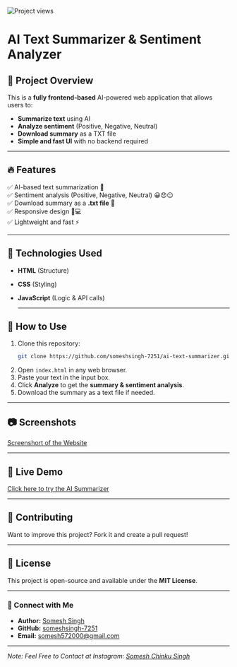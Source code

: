 ![Project views](https://komarev.com/ghpvc/?username=someshsingh-7251)

# AI Text Summarizer & Sentiment Analyzer

## 🚀 Project Overview

This is a **fully frontend-based** AI-powered web application that allows users to:

- **Summarize text** using AI
- **Analyze sentiment** (Positive, Negative, Neutral)
- **Download summary** as a TXT file
- **Simple and fast UI** with no backend required

---

## 🔥 Features

✅ AI-based text summarization 📝\
✅ Sentiment analysis (Positive, Negative, Neutral) 😀😞😐\
✅ Download summary as a **.txt file** 📂\
✅ Responsive design 📱💻\
✅ Lightweight and fast ⚡

---

## 📌 Technologies Used

- **HTML** (Structure)
- **CSS** (Styling)
- **JavaScript** (Logic & API calls)

  ---

## 🎯 How to Use

1. Clone this repository:
   ```sh
   git clone https://github.com/someshsingh-7251/ai-text-summarizer.git
   ```
2. Open `index.html` in any web browser.
3. Paste your text in the input box.
4. Click **Analyze** to get the **summary & sentiment analysis**.
5. Download the summary as a text file if needed.

---

## 📷 Screenshots

[Screenshort of the Website](https://github.com/someshsingh-7251/AI-Powered-Text-Summarizer-Sentiment-Analyzer/blob/main/Screenshort.png)

---

## 🚀 Live Demo

[Click here to try the AI Summarizer](https://github.com/someshsingh-7251/AI-Powered-Text-Summarizer-Sentiment-Analyzer/blob/main/index.hmt)

---

## 🤝 Contributing

Want to improve this project? Fork it and create a pull request!

---

## 📝 License

This project is open-source and available under the **MIT License**.

---

### 🔗 Connect with Me

- **Author:** [Somesh Singh](https://www.linkedin.com/in/somesh-singh-2aa796229/)
- **GitHub:** [someshsingh-7251](https://github.com/someshsingh-7251)
- **Email:** [somesh572000@gmail.com](mailto:somesh572000@gmail.com)

---

*Note: Feel Free to Contact at Instagram: [Somesh Chinku Singh](https://www.instagram.com/officialsomeshchinkusingh?igsh=MW1vdTZwbDdmMTZxbw==)*
